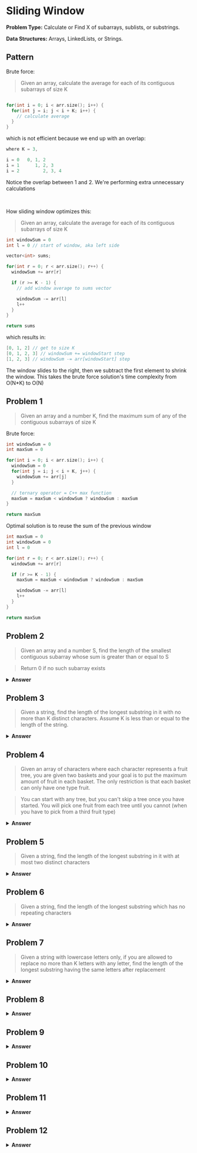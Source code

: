 # Sliding Window

**Problem Type:** Calculate or Find X of subarrays, sublists, or substrings.

**Data Structures:** Arrays, LinkedLists, or Strings.

## Pattern

Brute force:

> Given an array, calculate the average for each of its contiguous subarrays of size K

```C++

for(int i = 0; i < arr.size(); i++) {
  for(int j = i; j < i + K; i++) {
    // calculate average
  }
}

```

which is not efficient because we end up with an overlap:

```C++
where K = 3,

i = 0   0, 1, 2
i = 1      1, 2, 3
i = 2         2, 3, 4
```

Notice the overlap between 1 and 2. We're performing extra unnecessary calculations

<br>

How sliding window optimizes this:

> Given an array, calculate the average for each of its contiguous subarrays of size K

```C++
int windowSum = 0
int l = 0 // start of window, aka left side

vector<int> sums;

for(int r = 0; r < arr.size(); r++) {
  windowSum += arr[r]

  if (r >= K - 1) {
    // add window average to sums vector

    windowSum -= arr[l]
    l++
  }
}

return sums
```
which results in:

```C++
[0, 1, 2] // get to size K
[0, 1, 2, 3] // windowSum += windowStart step
[1, 2, 3] // windowSum -= arr[windowStart] step
```

The window slides to the right, then we subtract the first element to shrink the window. This takes the brute force solution's time complexity from O(N*K) to O(N)

## Problem 1

> Given an array and a number K, find the maximum sum of any of the contiguous subarrays of size K

Brute force:

```C++
int windowSum = 0
int maxSum = 0

for(int i = 0; i < arr.size(); i++) {
  windowSum = 0
  for(int j = i; j < i + K, j++) {
    windowSum += arr[j]
  }

  // ternary operator = C++ max function
  maxSum = maxSum < windowSum ? windowSum : maxSum
}

return maxSum
```

Optimal solution is to reuse the sum of the previous window

```C++
int maxSum = 0
int windowSum = 0
int l = 0

for(int r = 0; r < arr.size(); r++) {
  windowSum += arr[r]

  if (r >= K - 1) {
    maxSum = maxSum < windowSum ? windowSum : maxSum

    windowSum -= arr[l]
    l++
  }
}

return maxSum
```

## Problem 2

> Given an array and a number S, find the length of the smallest contiguous subarray whose sum is greater than or equal to S

> Return 0 if no such subarray exists

<details><summary><b>Answer</b></summary>

```C++
#include <algorithm>

int l = 0
int windowSum = 0
int minLength = INT_MAX

for(int r = 0; r < arr.size(); r++) {
  windowSum += arr[r]

  // since we're trying to find the smallest, once we find
  // a window that works, keep trying to shrink it as small as possible
  while(windowSum >= S) {
    minLength = std::min(minLength, r - l + 1)

    windowSum -= arr[l]
    l++
  }
}

if (minLength == INT_MAX) return 0
```
</details>

## Problem 3

> Given a string, find the length of the longest substring in it with no more than K distinct characters. Assume K is less than or equal to the length of the string.

<details><summary><b>Answer</b></summary>
  
```C++
#include <unordered_map>
#include <algorithm> // std::max

int l = 0
int maxLength = 0
std::unordered_map<char, int> umap;

for(int r = 0; r < str.length(); r++) {
  char c = str[r]
  if (umap.find(c) == umap.end()) {
    // not found
    umap[c] = 0
  }
  umap[c]++;

  // once our window becomes > K, we have to shrink it.
  while(umap.size() > k) {
    // decrease the count for the char we're removing
    char startChar = str[l]
    umap[starChar]--
    if (umap[startChar] == 0) {
      umap.erase(startChar)
    }
    l++
  }
  // update maxLength
  maxLength = std::max(maxLength, r - l + 1)
}

return maxLength
```

</details>

## Problem 4

> Given an array of characters where each character represents a fruit tree, you are given two baskets and your goal is to put the maximum amount of fruit in each basket. The only restriction is that each basket can only have one type fruit.

> You can start with any tree, but you can't skip a tree once you have started. You will pick one fruit from each tree until you cannot (when you have to pick from a third fruit type)

<details><summary><b>Answer</b></summary>
  
```C++
#include <unordered_map>
#include <algorithm> // std::max

int l = 0
int windowMax = 0
std::unordered_map<int, int> fruitMap;

for(int r = 0; r < fruits.length(); r++) {
  int endFruit = fruits[r]

  // if endFruit doesn't exist, it will be added and initialized to 0
  fruitMap[endFruit]++;

  // shrink the window
  while(fruitMap.size() > 2) {
    int startFruit = fruits[l]
    fruitMap[startFruit]--;

    if (fruitMap[startFruit] == 0) {
      fruitMap.erase(startFruit)
    }
    l++
  }

  windowMax = std::max(windowMax, r - l + 1)
}

std::cout << "maximum number of trees: " << windowMax << "\n"
std::cout << "From index " << l << " to index " << l + windowMax << "\n"
```

</details>

## Problem 5

> Given a string, find the length of the longest substring in it with at most two distinct characters

<details><summary><b>Answer</b></summary>
  
```C++
#include <unordered_map>
#include <algorithm>

int l = 0
unordered<char, int> umap;
int maxLength = 0

for(int r = 0; r < s.size(); r++) {
  if (umap.find(s[r]) == umap.end()) {
    umap[s[r]] = 0
  }
  umap[s[r]]++

  // keep expanding the umap until it reaches size 3, then we 
  // shrink it back to two distinct characters
  while (umap.size() > 2) {
    umap[s[l]]--;
    if (umap[s[l]] == 0) {
      umap.erase(s[l])
    }
    l++
  }

  maxLength = std::max(maxLength, r - l + 1)
}

return maxLength
```

</details>

## Problem 6

> Given a string, find the length of the longest substring which has no repeating characters

<details><summary><b>Answer</b></summary>
  
```C++
#include <unordered_map>
#include <algorithm>

int l = 0;
int maxLength = 0;
unordered_map<char, int> umap;

for(int r = 0; r < s.size(); r++) {
  umap[s[r]]++;

  while(umap[s[r]] > 1) {
    umap[s[l]]--;
    l++;
  }
  maxLength = std::max(maxLength, r - l + 1);
}

return maxLength;
```

</details>

## Problem 7

> Given a string with lowercase letters only, if you are allowed to replace no more than K letters with any letter, find the length of the longest substring having the same letters after replacement

<details><summary><b>Answer</b></summary>
  
```C++
#include <unordered_map>
#include <algorithm>

int l = 0
int maxLength = 0
int maxRepeatLetterCount = 0
unordered_map<char, int> umap;

for(int r = 0; r < s.size(); r++) {
  if (umap.find(s[r]) == umap.end()) {
    umap[s[r]] = 0
  }
  umap[s[r]]++

  maxRepeatLetterCount = std::max(maxRepeatLetterCount, umap[s[r]])

  if (r - l + 1 - maxRepeatLetterCount > k) {
    umap[s[l]]--;
    l++;
  }
  maxLength = std::max(maxLength, r - l + 1)
}

return maxLength
```

</details>

## Problem 8

<details><summary><b>Answer</b></summary>
  
</details>

## Problem 9

<details><summary><b>Answer</b></summary>
  
</details>

## Problem 10

<details><summary><b>Answer</b></summary>
  
</details>

## Problem 11

<details><summary><b>Answer</b></summary>
  
</details>

## Problem 12

<details><summary><b>Answer</b></summary>
  
</details>